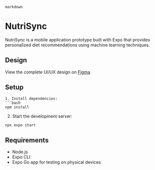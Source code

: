 ```markdown ```
# NutriSync

NutriSync is a mobile application prototype built with Expo that provides personalized diet recommendations using machine learning techniques.

## Design
View the complete UI/UX design on [Figma](https://www.figma.com/design/DAELeo3LQZjqKmPVlc74KN/Nutrisync?node-id=0-1&p=f&t=50UDTDUgOY1PPbW2-0)

## Setup
```
1. Install dependencies:
```bash
npm install
```

2. Start the development server:
```bash
npx expo start
```

## Requirements
- Node.js
- Expo CLI
- Expo Go app for testing on physical devices
```

